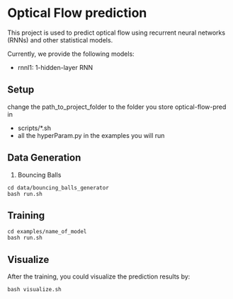 # Optical Flow prediction 
This project is used to predict optical flow using recurrent neural networks (RNNs) and other statistical models. 

Currently, we provide the following models:
* rnnl1: 1-hidden-layer RNN

## Setup
change the path_to_project_folder to the folder you store optical-flow-pred in 
* scripts/*.sh
* all the hyperParam.py in the examples you will run

## Data Generation
1. Bouncing Balls
```
cd data/bouncing_balls_generator
bash run.sh
```

## Training
```
cd examples/name_of_model
bash run.sh
```

## Visualize
After the training, you could visualize the prediction results by:
```
bash visualize.sh
```



